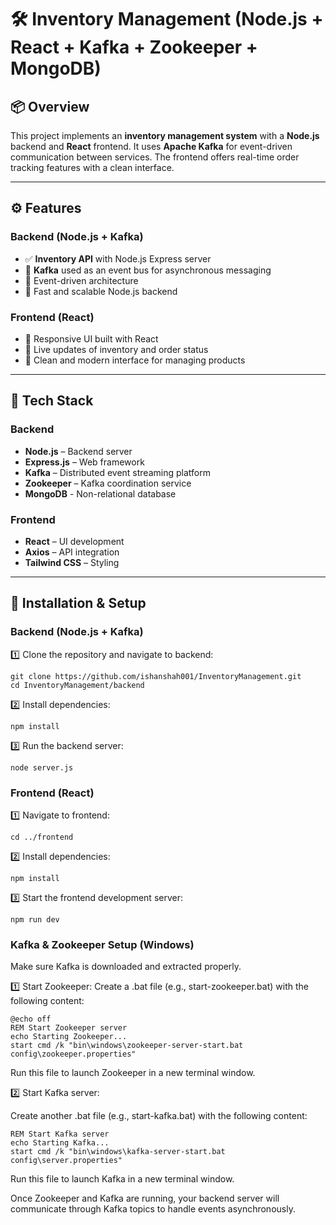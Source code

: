 # 🛠️ Inventory Management (Node.js + React + Kafka + Zookeeper + MongoDB)

## 📦 Overview
This project implements an **inventory management system** with a **Node.js** backend and **React** frontend. It uses **Apache Kafka** for event-driven communication between services. The frontend offers real-time order tracking features with a clean interface.

---

## ⚙️ Features

### Backend (Node.js + Kafka)
- ✅ **Inventory API** with Node.js Express server  
- 🧠 **Kafka** used as an event bus for asynchronous messaging  
- 🔄 Event-driven architecture  
- 🚀 Fast and scalable Node.js backend  

### Frontend (React)
- 🎯 Responsive UI built with React  
- 🔄 Live updates of inventory and order status  
- 🧼 Clean and modern interface for managing products  

---

## 🧰 Tech Stack

### Backend
- **Node.js** – Backend server  
- **Express.js** – Web framework  
- **Kafka** – Distributed event streaming platform  
- **Zookeeper** – Kafka coordination service
- **MongoDB** - Non-relational database

### Frontend
- **React** – UI development  
- **Axios** – API integration  
- **Tailwind CSS** – Styling  

---

## 🚀 Installation & Setup

### Backend (Node.js + Kafka)

1️⃣ Clone the repository and navigate to backend:
```
git clone https://github.com/ishanshah001/InventoryManagement.git
cd InventoryManagement/backend
```

2️⃣ Install dependencies:
```
npm install
```

3️⃣ Run the backend server:
```
node server.js
```

### Frontend (React)
1️⃣ Navigate to frontend:
```
cd ../frontend
```

2️⃣ Install dependencies:
```
npm install
```

3️⃣ Start the frontend development server:
```
npm run dev
```

### Kafka & Zookeeper Setup (Windows)
Make sure Kafka is downloaded and extracted properly.

1️⃣ Start Zookeeper:
Create a .bat file (e.g., start-zookeeper.bat) with the following content:
```
@echo off
REM Start Zookeeper server
echo Starting Zookeeper...
start cmd /k "bin\windows\zookeeper-server-start.bat config\zookeeper.properties"
```
Run this file to launch Zookeeper in a new terminal window.

2️⃣ Start Kafka server:

Create another .bat file (e.g., start-kafka.bat) with the following content:
```
REM Start Kafka server
echo Starting Kafka...
start cmd /k "bin\windows\kafka-server-start.bat config\server.properties"
```
Run this file to launch Kafka in a new terminal window.

Once Zookeeper and Kafka are running, your backend server will communicate through Kafka topics to handle events asynchronously.
